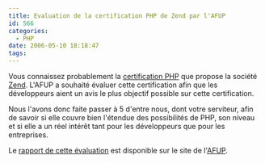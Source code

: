 ```yaml
---
title: Evaluation de la certification PHP de Zend par l'AFUP
id: 566
categories:
  - PHP
date: 2006-05-10 18:18:47
tags:
---
```


Vous connaissez probablement la [certification PHP](http://www.zend.com/education/certification) que propose la société [Zend](http://www.zend.com/). L'AFUP a souhaité évaluer cette certification afin que les développeurs aient un avis le plus objectif possible sur cette certification.

Nous l'avons donc faite passer à 5 d'entre nous, dont votre serviteur, afin de savoir si elle couvre bien l'étendue des possibilités de PHP, son niveau et si elle a un réel intérêt tant pour les développeurs que pour les entreprises.

Le [rapport de cette évaluation](http://www.afup.org/article.php3?id_article=303) est disponible sur le site de l'[AFUP](http://www.afup.org/).